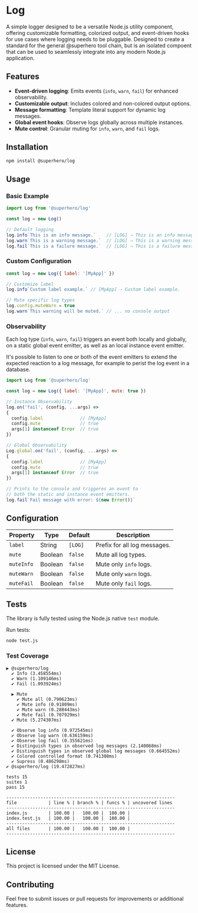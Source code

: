 # Log

A simple logger designed to be a versatile Node.js utility component, offering customizable formatting, colorized output, and event-driven hooks for use cases where logging needs to be pluggable. Designed to create a standard for the general @superhero tool chain, but is an isolated compoent that can be used to seamlessly integrate into any modern Node.js application.

## Features

- **Event-driven logging**: Emits events (`info`, `warn`, `fail`) for enhanced observability.
- **Customizable output**: Includes colored and non-colored output options.
- **Message formatting**: Template literal support for dynamic log messages.
- **Global event hooks**: Observe logs globally across multiple instances.
- **Mute control**: Granular muting for `info`, `warn`, and `fail` logs.

## Installation

```bash
npm install @superhero/log
```

## Usage

### Basic Example

```javascript
import Log from '@superhero/log'

const log = new Log()

// Default logging
log.info`This is an info message.`    // [LOG] ⇢ This is an info message.
log.warn`This is a warning message.`  // [LOG] ⇢ This is a warning message.
log.fail`This is a failure message.`  // [LOG] ⇢ This is a failure message.
```

### Custom Configuration

```javascript
const log = new Log({ label: '[MyApp]' })

// Customize label
log.info`Custom label example.` // [MyApp] ⇢ Custom label example.

// Mute specific log types
log.config.muteWarn = true
log.warn`This warning will be muted.` // ... no console output
```

### Observability

Each log type (`info`, `warn`, `fail`) triggers an event both locally and globally, on a static global event emitter, as well as an local instance event emitter.

It's possible to listen to one or both of the event emitters to extend the expected reaction to a log message, for example to perist the log event in a database.

```javascript
import Log from '@superhero/log'

const log = new Log({ label: '[MyApp]', mute: true })

// Instance Observability
log.on('fail', (config, ...args) => 
{
  config.label              // [MyApp]
  config.mute               // true
  args[1] instanceof Error  // true
})

// Global Observability
Log.global.on('fail', (config, ...args) => 
{
  config.label              // [MyApp]
  config.mute               // true
  args[1] instanceof Error  // true
})

// Prints to the console and triggeres an event to 
// both the static and instance event emitters.
log.fail`Fail message with error: ${new Error()}`
```

## Configuration

| Property        | Type    | Default   | Description                                   |
|-----------------|---------|-----------|-----------------------------------------------|
| `label`         | String  | `[LOG]`   | Prefix for all log messages.                  |
| `mute`          | Boolean | `false`   | Mute all log types.                           |
| `muteInfo`      | Boolean | `false`   | Mute only `info` logs.                        |
| `muteWarn`      | Boolean | `false`   | Mute only `warn` logs.                        |
| `muteFail`      | Boolean | `false`   | Mute only `fail` logs.                        |

## Tests

The library is fully tested using the Node.js native `test` module.

Run tests:

```bash
node test.js
```

### Test Coverage

```
▶ @superhero/log
  ✔ Info (3.458554ms)
  ✔ Warn (1.109146ms)
  ✔ Fail (1.093924ms)

  ▶ Mute
    ✔ Mute all (0.790623ms)
    ✔ Mute info (0.91809ms)
    ✔ Mute warn (0.288443ms)
    ✔ Mute fail (0.707929ms)
  ✔ Mute (5.274307ms)

  ✔ Observe log info (0.972545ms)
  ✔ Observe log warn (0.636159ms)
  ✔ Observe log fail (0.355621ms)
  ✔ Distinguish types in observed log messages (2.140068ms)
  ✔ Distinguish types in observed global log messages (0.664552ms)
  ✔ Colored controlled format (0.741308ms)
  ✔ Supress (0.486298ms)
✔ @superhero/log (19.472827ms)

tests 15
suites 1
pass 15

----------------------------------------------------------------
file            | line % | branch % | funcs % | uncovered lines
----------------------------------------------------------------
index.js        | 100.00 |   100.00 |  100.00 | 
index.test.js   | 100.00 |   100.00 |  100.00 | 
----------------------------------------------------------------
all files       | 100.00 |   100.00 |  100.00 | 
----------------------------------------------------------------
```

## License
This project is licensed under the MIT License.

## Contributing
Feel free to submit issues or pull requests for improvements or additional features.

